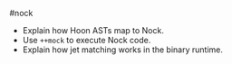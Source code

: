 #nock 

- Explain how Hoon ASTs map to Nock.
- Use `++mock` to execute Nock code.
- Explain how jet matching works in the binary runtime.
